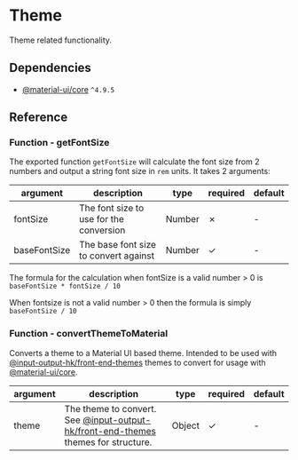 # Theme

Theme related functionality.

## Dependencies

* [@material-ui/core](https://npmjs.com/package/@material-ui/core) `^4.9.5`

## Reference

### Function - getFontSize

The exported function `getFontSize` will calculate the font size from 2 numbers and output a string font size in `rem` units. It takes 2 arguments:

| argument | description | type | required | default |
| -------- | ----------- | ---- | -------- | ------- |
| fontSize | The font size to use for the conversion | Number | ✗ | - |
| baseFontSize | The base font size to convert against | Number | ✓ | - |

The formula for the calculation when fontSize is a valid number > 0 is `baseFontSize * fontSize / 10`

When fontsize is not a valid number > 0 then the formula is simply `baseFontSize / 10`

### Function - convertThemeToMaterial

Converts a theme to a Material UI based theme. Intended to be used with [@input-output-hk/front-end-themes](https://npmjs.com/package/@input-output-hk/front-end-themes) themes to convert for usage with [@material-ui/core](https://npmjs.com/package/@material-ui/core).

| argument | description | type | required | default |
| -------- | ----------- | ---- | -------- | ------- |
| theme | The theme to convert. See [@input-output-hk/front-end-themes](https://npmjs.com/package/@input-output-hk/front-end-themes) themes for structure. | Object | ✓ | - |
